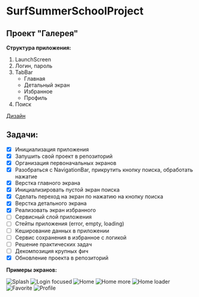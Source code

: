 # SurfSummerSchoolProject

## Проект "Галерея"

**Структура приложения:**
1. LaunchScreen
2. Логин, пароль
3. TabBar
    * Главная
    * Детальный экран
    * Избранное
    * Профиль
4. Поиск

[Дизайн](https://www.figma.com/file/DskQkoBqXewHFzyqlKkao3/Surf-education-iOS?node-id=13%3A9067)

## Задачи:
- [X] Инициализация приложения
- [X] Запушить свой проект в репозиторий
- [X] Организация первоначальных экранов
- [X] Разобраться с NavigationBar, прикрутить кнопку поиска, обработать нажатие
- [X] Верстка главного экрана
- [X] Инициализировать пустой экран поиска
- [X] Сделать переход на экран по нажатию на кнопку поиска
- [X] Верстка детального экрана
- [X] Реализовать экран избранного
- [ ] Сервисный слой приложения
- [ ] Стейты приложения (error, empty, loading)
- [ ] Кеширование данных в приложении
- [ ] Сервис сохранения в избранное с логикой
- [ ] Решение практических задач
- [ ] Декомпозиция крупных фич
- [X] Обновление проекта в репозиторий

**Примеры экранов:**

![Splash](https://user-images.githubusercontent.com/99760600/183309438-c7517d20-acc5-42f2-9cc3-3245496c4f02.jpg)
![Login focused](https://user-images.githubusercontent.com/99760600/183309441-18d726c1-a65e-4932-91ed-173a1b636c8a.jpg)
![Home](https://user-images.githubusercontent.com/99760600/183309493-51307961-9506-4283-9328-21b85c9114f6.jpg)
![Home more](https://user-images.githubusercontent.com/99760600/183309497-b1e7c390-2bf5-4892-b25b-ade7221e730f.jpg)
![Home loader](https://user-images.githubusercontent.com/99760600/183309502-87df5a1e-705f-4c81-ab4c-b836428cc817.jpg)
![Favorite](https://user-images.githubusercontent.com/99760600/183309507-00b72ff4-29c4-4b02-bcfa-06f6f2a072f1.jpg)
![Profile](https://user-images.githubusercontent.com/99760600/183309509-25cc6925-2492-4c7f-b7e9-41ffdddebe38.jpg)
